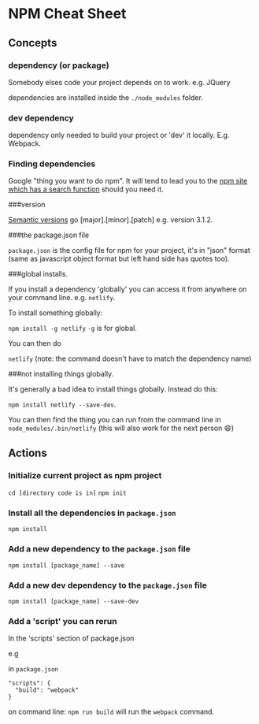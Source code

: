 # NPM Cheat Sheet

## Concepts

### dependency (or package)

Somebody elses code your project depends on to work. e.g. JQuery

dependencies are installed inside the `./node_modules` folder.

### dev dependency

dependency only needed to build your project or 'dev' it locally. E.g. Webpack.

### Finding dependencies

Google "thing you want to do npm". It will tend to lead you to the [npm site which has a search function](https://www.npmjs.com/search?q=netlify) should you need it.

###version

[Semantic versions](http://semver.org/) go [major].[minor].[patch] e.g. version 3.1.2.

###the package.json file

`package.json` is the config file for npm for your project, it's in "json" format (same as javascript object format but left hand side has quotes too).

###global installs.

If you install a dependency 'globally' you can access it from anywhere on your command line. e.g. `netlify`.

To install something globally:

`npm install -g netlify` `-g` is for global.

You can then do

`netlify` (note: the command doesn't have to match the dependency name)


###not installing things globally.

It's generally a bad idea to install things globally. Instead do this:

`npm install netlify --save-dev`.

You can then find the thing you can run from the command line in `node_modules/.bin/netlify` (this will also work for the next person :smile:)

## Actions

### Initialize current project as npm project

`cd [directory code is in]`
`npm init`

### Install all the dependencies in `package.json`

`npm install`

### Add a new dependency to the `package.json` file

`npm install [package_name] --save`

### Add a new dev dependency to the `package.json` file

`npm install [package_name] --save-dev`

### Add a 'script' you can rerun

In the 'scripts' section of package.json

e.g

in `package.json`
```
"scripts": {
  "build": "webpack"
}
```

on command line: `npm run build` will run the `webpack` command.

